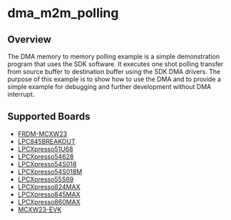 # dma_m2m_polling

## Overview
The DMA memory to memory polling example is a simple demonstration program that uses the SDK software.
It executes one shot polling transfer from source buffer to destination buffer using the SDK DMA drivers.
The purpose of this example is to show how to use the DMA and to provide a simple example for
debugging and further development without DMA interrupt.

## Supported Boards
- [FRDM-MCXW23](../../../_boards/frdmmcxw23/driver_examples/dma/m2m_polling/example_board_readme.md)
- [LPC845BREAKOUT](../../../_boards/lpc845breakout/driver_examples/dma/m2m_polling/example_board_readme.md)
- [LPCXpresso51U68](../../../_boards/lpcxpresso51u68/driver_examples/dma/m2m_polling/example_board_readme.md)
- [LPCXpresso54628](../../../_boards/lpcxpresso54628/driver_examples/dma/m2m_polling/example_board_readme.md)
- [LPCXpresso54S018](../../../_boards/lpcxpresso54s018/driver_examples/dma/m2m_polling/example_board_readme.md)
- [LPCXpresso54S018M](../../../_boards/lpcxpresso54s018m/driver_examples/dma/m2m_polling/example_board_readme.md)
- [LPCXpresso55S69](../../../_boards/lpcxpresso55s69/driver_examples/dma/m2m_polling/example_board_readme.md)
- [LPCXpresso824MAX](../../../_boards/lpcxpresso824max/driver_examples/dma/m2m_polling/example_board_readme.md)
- [LPCXpresso845MAX](../../../_boards/lpcxpresso845max/driver_examples/dma/m2m_polling/example_board_readme.md)
- [LPCXpresso860MAX](../../../_boards/lpcxpresso860max/driver_examples/dma/m2m_polling/example_board_readme.md)
- [MCXW23-EVK](../../../_boards/mcxw23evk/driver_examples/dma/m2m_polling/example_board_readme.md)
